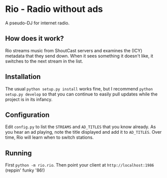 Rio - Radio without ads
=======================

A pseudo-DJ for internet radio.

How does it work?
-----------------

Rio streams music from ShoutCast servers and examines the (ICY) metadata that
they send down. When it sees something it doesn't like, it switches to the next
stream in the list.


Installation
------------

The usual `python setup.py install` works fine, but I recommend `python
setup.py develop` so that you can continue to easily pull updates while the
project is in its infancy.


Configuration
-------------

Edit `config.py` to list the `STREAMS` and `AD_TITLES` that you know already.
As you hear an ad playing, note the title displayed and add it to `AD_TITLES`.
Over time, Rio will learn when to switch stations.


Running
-------

First `python -m rio.rio`. Then point your client at `http://localhost:1986`
(reppin' funky '86!)

